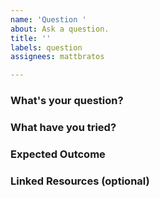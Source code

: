 ```yaml
---
name: 'Question '
about: Ask a question.
title: ''
labels: question
assignees: mattbratos

---
```


### What's your question?
<!-- Clear and direct question here. -->

### What have you tried?
<!-- Briefly mention what you've done so far. -->

### Expected Outcome
<!-- Describe what result you were expecting when asking your question. -->

### Linked Resources (optional)
<!-- Add links to relevant discussions, issues, or documentation here. -->

